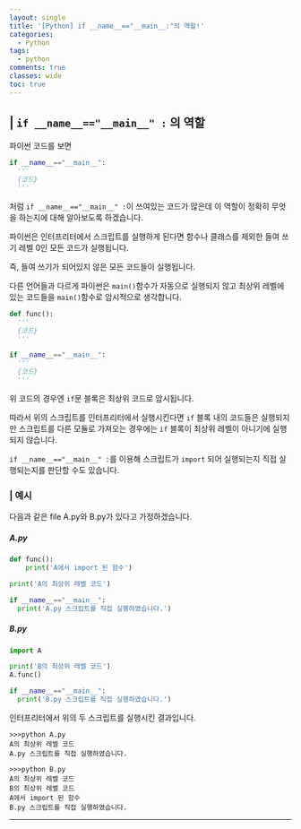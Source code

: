 ```yaml
---
layout: single
title: '[Python] if __name__=="__main__:"의 역할!'
categories:
  - Python
tags:
  - python
comments: true  
classes: wide
toc: true
---
```

## | `if __name__=="__main__" :` 의 역할

파이썬 코드를 보면
```python
if __name__=="__main__":
  '''
  {코드}
  '''
```
처럼 `if __name__=="__main__" :`이 쓰여있는 코드가 많은데 이 역할이 정확히 무엇을 하는지에 대해 알아보도록 하겠습니다.

파이썬은 인터프리터에서 스크립트를 실행하게 된다면 함수나 클래스를 제외한 들여 쓰기 레벨 0인 모든 코드가 실행됩니다.

즉, 들여 쓰기가 되어있지 않은 모든 코드들이 실행됩니다.

다른 언어들과 다르게 파이썬은 `main()`함수가 자동으로 실행되지 않고 최상위 레벨에 있는 코드들을 `main()`함수로 암시적으로 생각합니다.

```python
def func():
  '''
  {코드}
  '''

if __name__=="__main__":
  '''
  {코드}
  '''
```
위 코드의 경우엔 `if`문 블록은 최상위 코드로 암시됩니다.

따라서 위의 스크립트를 인터프리터에서 실행시킨다면 `if` 블록 내의 코드들은 실행되지만 스크립트를 다른 모듈로 가져오는 경우에는 `if` 블록이 최상위 레벨이 아니기에 실행되지 않습니다.

`if __name__=="__main__" :`를 이용해 스크립트가 `import` 되어 실행되는지 직접 실행되는지를 판단할 수도 있습니다.

### | 예시

다음과 같은 file A.py와 B.py가 있다고 가정하겠습니다.
##### A.py
```python
def func():
    print('A에서 import 된 함수')

print('A의 최상위 레벨 코드')

if __name__=="__main__":
  print('A.py 스크립트를 직접 실행하였습니다.')

```

##### B.py
```python
import A

print('B의 최상위 레벨 코드')
A.func()

if __name__=="__main__":
  print('B.py 스크립트를 직접 실행하였습니다.')

```
인터프리터에서 위의 두 스크립트를 실행시킨 결과입니다.
```
>>>python A.py
A의 최상위 레벨 코드
A.py 스크립트를 직접 실행하였습니다.

>>>python B.py
A의 최상위 레벨 코드
B의 최상위 레벨 코드
A에서 import 된 함수
B.py 스크립트를 직접 실행하였습니다.

```
---
